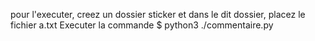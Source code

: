 pour l'executer, creez un dossier sticker et dans le dit dossier, placez le fichier a.txt
Executer la commande $ python3 ./commentaire.py
